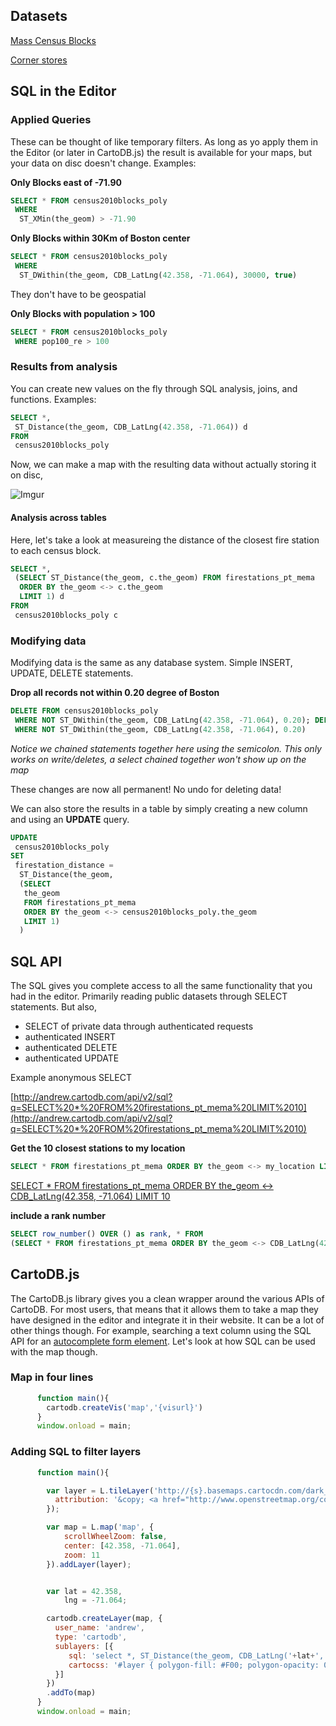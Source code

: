 
## Datasets

[Mass Census Blocks](http://www.mass.gov/anf/research-and-tech/it-serv-and-support/application-serv/office-of-geographic-information-massgis/datalayers/census2010.html)

[Corner stores](https://data.cityofboston.gov/dataset/Corner-Stores/4vcu-nshu)

## SQL in the Editor

### Applied Queries

These can be thought of like temporary filters. As long as yo apply them in the Editor (or later in CartoDB.js) the result is available for your maps, but your data on disc doesn't change. Examples:

**Only Blocks east of -71.90**

```sql
SELECT * FROM census2010blocks_poly 
 WHERE 
  ST_XMin(the_geom) > -71.90
``` 

**Only Blocks within 30Km of Boston center**

```sql
SELECT * FROM census2010blocks_poly 
 WHERE 
  ST_DWithin(the_geom, CDB_LatLng(42.358, -71.064), 30000, true)
``` 

They don't have to be geospatial

**Only Blocks with population > 100**

```sql
SELECT * FROM census2010blocks_poly 
 WHERE pop100_re > 100
```

### Results from analysis

You can create new values on the fly through SQL analysis, joins, and functions. Examples:

```sql
SELECT *, 
 ST_Distance(the_geom, CDB_LatLng(42.358, -71.064)) d 
FROM 
 census2010blocks_poly
```

Now, we can make a map with the resulting data without actually storing it on disc,

![Imgur](http://i.imgur.com/ZKsAqCP.png)

#### Analysis across tables

Here, let's take a look at measureing the distance of the closest fire station to each census block.

```sql
SELECT *, 
 (SELECT ST_Distance(the_geom, c.the_geom) FROM firestations_pt_mema 
  ORDER BY the_geom <-> c.the_geom 
  LIMIT 1) d 
FROM 
 census2010blocks_poly c
```

### Modifying data

Modifying data is the same as any database system. Simple INSERT, UPDATE, DELETE statements. 

**Drop all records not within 0.20 degree of Boston**

```sql
DELETE FROM census2010blocks_poly 
 WHERE NOT ST_DWithin(the_geom, CDB_LatLng(42.358, -71.064), 0.20); DELETE FROM firestations_pt_mema 
 WHERE NOT ST_DWithin(the_geom, CDB_LatLng(42.358, -71.064), 0.20)
``` 

_Notice we chained statements together here using the semicolon. This only works on write/deletes, a select chained together won't show up on the map_

These changes are now all permanent! No undo for deleting data!

We can also store the results in a table by simply creating a new column and using an **UPDATE** query. 

```sql
UPDATE 
 census2010blocks_poly 
SET 
 firestation_distance = 
  ST_Distance(the_geom,
  (SELECT 
   the_geom
   FROM firestations_pt_mema 
   ORDER BY the_geom <-> census2010blocks_poly.the_geom 
   LIMIT 1)
  )
```

## SQL API

The SQL gives you complete access to all the same functionality that you had in the editor. Primarily reading public datasets through SELECT statements. But also,

 * SELECT of private data through authenticated requests
 * authenticated INSERT
 * authenticated DELETE
 * authenticated UPDATE

Example anonymous SELECT

[http://andrew.cartodb.com/api/v2/sql?q=SELECT%20*%20FROM%20firestations_pt_mema%20LIMIT%2010](http://andrew.cartodb.com/api/v2/sql?q=SELECT%20*%20FROM%20firestations_pt_mema%20LIMIT%2010)

**Get the 10 closest stations to my location**

```sql 
SELECT * FROM firestations_pt_mema ORDER BY the_geom <-> my_location LIMIT 10
```

[SELECT * FROM firestations_pt_mema ORDER BY the_geom <-> CDB_LatLng(42.358, -71.064) LIMIT 10](http://andrew.cartodb.com/api/v2/sql?q=SELECT%20*%20FROM%20firestations_pt_mema%20ORDER%20BY%20the_geom%20%3C-%3E%20CDB_LatLng(42.358,%20-71.064)%20LIMIT%2010)

**include a rank number**

```sql
SELECT row_number() OVER () as rank, * FROM 
(SELECT * FROM firestations_pt_mema ORDER BY the_geom <-> CDB_LatLng(42.358, -71.064)) q
```

## CartoDB.js

The CartoDB.js library gives you a clean wrapper around the various APIs of CartoDB. For most users, that means that it allows them to take a map they have designed in the editor and integrate it in their website. It can be a lot of other things though. For example, searching a text column using the SQL API for an [autocomplete form element](http://bl.ocks.org/javisantana/7932459). Let's look at how SQL can be used with the map though.

### Map in four lines

```js
      function main(){
      	cartodb.createVis('map','{visurl}')
      }
      window.onload = main;
```

### Adding SQL to filter layers

```js
      function main(){

		var layer = L.tileLayer('http://{s}.basemaps.cartocdn.com/dark_nolabels/{z}/{x}/{y}.png',{
		  attribution: '&copy; <a href="http://www.openstreetmap.org/copyright">OpenStreetMap</a> contributors, &copy; <a href="http://cartodb.com/attributions">CartoDB</a>'
		});

		var map = L.map('map', {
		    scrollWheelZoom: false,
		    center: [42.358, -71.064],
		    zoom: 11
		}).addLayer(layer);


		var lat = 42.358,
		    lng = -71.064;

        cartodb.createLayer(map, {
          user_name: 'andrew',
          type: 'cartodb',
          sublayers: [{
             sql: 'select *, ST_Distance(the_geom, CDB_LatLng('+lat+','+lng+')) d from census2010blocks_poly',
             cartocss: '#layer { polygon-fill: #F00; polygon-opacity: 0.3; line-color: #F00; [d > 0.1] {polygon-fill: #70F; line-color:#70F;} }'
          }]
        })
        .addTo(map)
      }
      window.onload = main;
```
